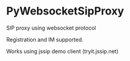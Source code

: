 PyWebsocketSipProxy
===================

SIP proxy using websocket protocol

Registration and IM supported.

Works using jssip demo client (tryit.jssip.net)


